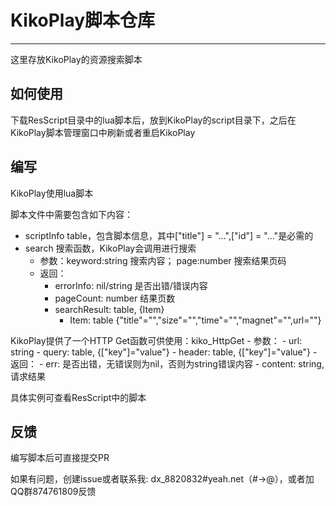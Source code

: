 # KikoPlay脚本仓库
---
这里存放KikoPlay的资源搜索脚本

## 如何使用
 下载ResScript目录中的lua脚本后，放到KikoPlay的script目录下，之后在KikoPlay脚本管理窗口中刷新或者重启KikoPlay

## 编写

KikoPlay使用lua脚本

脚本文件中需要包含如下内容：
 - scriptInfo table，包含脚本信息，其中["title"] = "...",["id"] = "..."是必需的
 - search 搜索函数，KikoPlay会调用进行搜索
     - 参数：keyword:string 搜索内容； page:number 搜索结果页码
     - 返回：
         - errorInfo: nil/string 是否出错/错误内容
         - pageCount: number 结果页数
         - searchResult: table, {Item}
             - Item:  table {"title"="","size"="","time"="","magnet"="",url=""}

KikoPlay提供了一个HTTP Get函数可供使用：kiko_HttpGet
     - 参数：
         - url: string
         - query: table, {["key"]="value"}
         - header: table, {["key"]="value"}
     - 返回：
         - err: 是否出错，无错误则为nil，否则为string错误内容
         - content: string, 请求结果

具体实例可查看ResScript中的脚本

## 反馈

编写脚本后可直接提交PR

如果有问题，创建issue或者联系我:
dx_8820832#yeah.net（#→@），或者加QQ群874761809反馈
